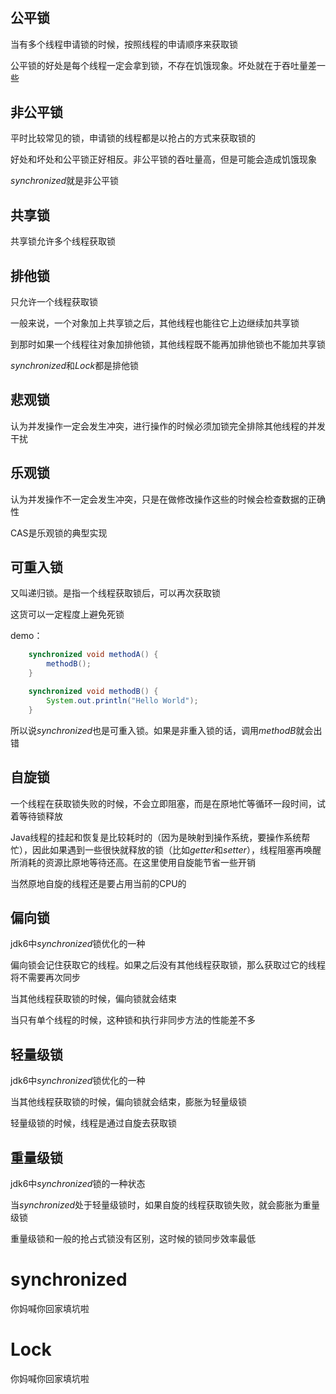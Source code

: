 # 

## 公平锁

当有多个线程申请锁的时候，按照线程的申请顺序来获取锁

公平锁的好处是每个线程一定会拿到锁，不存在饥饿现象。坏处就在于吞吐量差一些

## 非公平锁

平时比较常见的锁，申请锁的线程都是以抢占的方式来获取锁的

好处和坏处和公平锁正好相反。非公平锁的吞吐量高，但是可能会造成饥饿现象

*synchronized*就是非公平锁

## 共享锁

共享锁允许多个线程获取锁

## 排他锁

只允许一个线程获取锁

一般来说，一个对象加上共享锁之后，其他线程也能往它上边继续加共享锁

到那时如果一个线程往对象加排他锁，其他线程既不能再加排他锁也不能加共享锁

*synchronized*和*Lock*都是排他锁

## 悲观锁

认为并发操作一定会发生冲突，进行操作的时候必须加锁完全排除其他线程的并发干扰

## 乐观锁

认为并发操作不一定会发生冲突，只是在做修改操作这些的时候会检查数据的正确性

CAS是乐观锁的典型实现

## 可重入锁

又叫递归锁。是指一个线程获取锁后，可以再次获取锁

这货可以一定程度上避免死锁

demo：

```java
    synchronized void methodA() {
        methodB();
    }

    synchronized void methodB() {
        System.out.println("Hello World");
    }
```
所以说*synchronized*也是可重入锁。如果是非重入锁的话，调用*methodB*就会出错

## 自旋锁

一个线程在获取锁失败的时候，不会立即阻塞，而是在原地忙等循环一段时间，试着等待锁释放

Java线程的挂起和恢复是比较耗时的（因为是映射到操作系统，要操作系统帮忙），因此如果遇到一些很快就释放的锁（比如*getter*和*setter*），线程阻塞再唤醒所消耗的资源比原地等待还高。在这里使用自旋能节省一些开销

当然原地自旋的线程还是要占用当前的CPU的

## 偏向锁

jdk6中*synchronized*锁优化的一种

偏向锁会记住获取它的线程。如果之后没有其他线程获取锁，那么获取过它的线程将不需要再次同步

当其他线程获取锁的时候，偏向锁就会结束

当只有单个线程的时候，这种锁和执行非同步方法的性能差不多

## 轻量级锁

jdk6中*synchronized*锁优化的一种

当其他线程获取锁的时候，偏向锁就会结束，膨胀为轻量级锁

轻量级锁的时候，线程是通过自旋去获取锁

## 重量级锁

jdk6中*synchronized*锁的一种状态

当*synchronized*处于轻量级锁时，如果自旋的线程获取锁失败，就会膨胀为重量级锁

重量级锁和一般的抢占式锁没有区别，这时候的锁同步效率最低

# synchronized

你妈喊你回家填坑啦

# Lock

你妈喊你回家填坑啦
